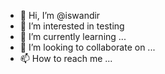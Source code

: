 - 👋 Hi, I’m @iswandir
- 👀 I’m interested in testing
- 🌱 I’m currently learning ...
- 💞️ I’m looking to collaborate on ...
- 📫 How to reach me ...

<!---
iswandir/iswandir is a ✨ special ✨ repository because its `README.md` (this file) appears on your GitHub profile.
You can click the Preview link to take a look at your changes.
--->
